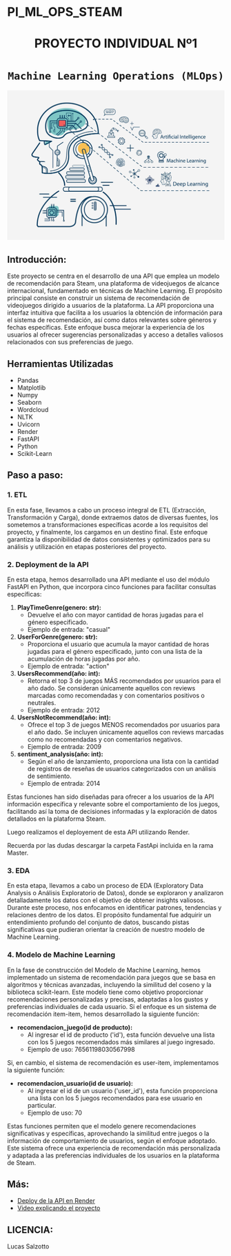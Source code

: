 # PI_ML_OPS_STEAM
# <h1 align=center> **PROYECTO INDIVIDUAL Nº1** </h1>

# <h1 align=center>**`Machine Learning Operations (MLOps)`**</h1>

<p align=center><img src="portada.jpg"><p>

## **Introducción:**
Este proyecto se centra en el desarrollo de una API que emplea un modelo de recomendación para Steam, una plataforma de videojuegos de alcance internacional, fundamentado en técnicas de Machine Learning. El propósito principal consiste en construir un sistema de recomendación de videojuegos dirigido a usuarios de la plataforma. La API proporciona una interfaz intuitiva que facilita a los usuarios la obtención de información para el sistema de recomendación, así como datos relevantes sobre géneros y fechas específicas. Este enfoque busca mejorar la experiencia de los usuarios al ofrecer sugerencias personalizadas y acceso a detalles valiosos relacionados con sus preferencias de juego.

## **Herramientas Utilizadas**
+ Pandas
+ Matplotlib
+ Numpy
+ Seaborn
+ Wordcloud
+ NLTK
+ Uvicorn
+ Render
+ FastAPI
+ Python
+ Scikit-Learn

## **Paso a paso:**
### 1. ETL
En esta fase, llevamos a cabo un proceso integral de ETL (Extracción, Transformación y Carga), donde extraemos datos de diversas fuentes, los sometemos a transformaciones específicas acorde a los requisitos del proyecto, y finalmente, los cargamos en un destino final. Este enfoque garantiza la disponibilidad de datos consistentes y optimizados para su análisis y utilización en etapas posteriores del proyecto.
### 2. Deployment de la API
En esta etapa, hemos desarrollado una API mediante el uso del módulo FastAPI en Python, que incorpora cinco funciones para facilitar consultas específicas:
1. **PlayTimeGenre(genero: str):**
   - Devuelve el año con mayor cantidad de horas jugadas para el género especificado.
   - Ejemplo de entrada: "casual"
2. **UserForGenre(genero: str):**
   - Proporciona el usuario que acumula la mayor cantidad de horas jugadas para el género especificado, junto con una lista de la acumulación de horas jugadas por año.
   - Ejemplo de entrada: "action"
3. **UsersRecommend(año: int):**
   - Retorna el top 3 de juegos MÁS recomendados por usuarios para el año dado. Se consideran únicamente aquellos con reviews marcadas como recomendadas y con comentarios positivos o neutrales.
   - Ejemplo de entrada: 2012
4. **UsersNotRecommend(año: int):**
   - Ofrece el top 3 de juegos MENOS recomendados por usuarios para el año dado. Se incluyen únicamente aquellos con reviews marcadas como no recomendadas y con comentarios negativos.
   - Ejemplo de entrada: 2009
5. **sentiment_analysis(año: int):**
   - Según el año de lanzamiento, proporciona una lista con la cantidad de registros de reseñas de usuarios categorizados con un análisis de sentimiento.
   - Ejemplo de entrada: 2014

Estas funciones han sido diseñadas para ofrecer a los usuarios de la API información específica y relevante sobre el comportamiento de los juegos, facilitando así la toma de decisiones informadas y la exploración de datos detallados en la plataforma Steam.

Luego realizamos el deployement de esta API utilizando Render.

Recuerda por las dudas descargar la carpeta FastApi incluida en la rama Master.

### 3. EDA
En esta etapa, llevamos a cabo un proceso de EDA (Exploratory Data Analysis o Análisis Exploratorio de Datos), donde se exploraron y analizaron detalladamente los datos con el objetivo de obtener insights valiosos. Durante este proceso, nos enfocamos en identificar patrones, tendencias y relaciones dentro de los datos. El propósito fundamental fue adquirir un entendimiento profundo del conjunto de datos, buscando pistas significativas que pudieran orientar la creación de nuestro modelo de Machine Learning.
### 4. Modelo de Machine Learning
En la fase de construcción del Modelo de Machine Learning, hemos implementado un sistema de recomendación para juegos que se basa en algoritmos y técnicas avanzadas, incluyendo la similitud del coseno y la biblioteca scikit-learn. Este modelo tiene como objetivo proporcionar recomendaciones personalizadas y precisas, adaptadas a los gustos y preferencias individuales de cada usuario.
Si el enfoque es un sistema de recomendación item-item, hemos desarrollado la siguiente función:
- **recomendacion_juego(id de producto):**
  - Al ingresar el id de producto ('id'), esta función devuelve una lista con los 5 juegos recomendados más similares al juego ingresado.
  -  Ejemplo de uso: 76561198030567998
  
Si, en cambio, el sistema de recomendación es user-item, implementamos la siguiente función:

- **recomendacion_usuario(id de usuario):**
  - Al ingresar el id de un usuario ('user_id'), esta función proporciona una lista con los 5 juegos recomendados para ese usuario en particular.
  - Ejemplo de uso: 70
    
Estas funciones permiten que el modelo genere recomendaciones significativas y específicas, aprovechando la similitud entre juegos o la información de comportamiento de usuarios, según el enfoque adoptado. Este sistema ofrece una experiencia de recomendación más personalizada y adaptada a las preferencias individuales de los usuarios en la plataforma de Steam.
## **Más:**
- [Deploy de la API en Render](https://deploy-api-steam.onrender.com)
- [Video explicando el proyecto](https://www.youtube.com/watch?v=yNzYl2HeNfU)
## **LICENCIA:**
Lucas Salzotto
